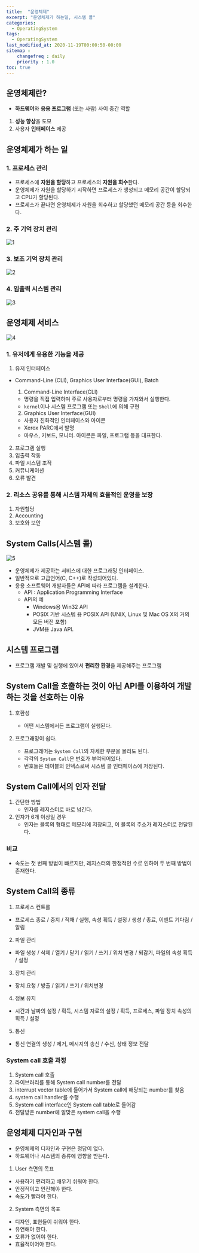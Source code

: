 ```yaml
---
title:  "운영체제"
excerpt: "운영체제가 하는일, 시스템 콜"
categories:
  - OperatingSystem
tags:
  - OperatingSystem
last_modified_at: 2020-11-19T00:00:50-00:00
sitemap :
    changefreq : daily
    priority : 1.0
toc: true
---
```


## 운영체제란?
- **하드웨어**와 **응용 프로그램** (또는 사람) 사이 중간 역할
1. **성능 향상**을 도모
2. 사용자 **인터페이스** 제공

## 운영체제가 하는 일
### 1. 프로세스 관리
- 프로세스에 **자원을 할당**하고 프로세스의 **자원을 회수**한다.
- 운영체제가 자원을 할당하기 시작하면 프로세스가 생성되고 메모리 공간이 할당되고 CPU가 할당된다.
- 프로세스가 끝나면 운영체제가 자원을 회수하고 할당했던 메모리 공간 등을 회수한다.

### 2. 주 기억 장치 관리

![1](/img/1.jpg)

### 3. 보조 기억 장치 관리

![2](/img/2.jpg)

### 4. 입출력 시스템 관리

![3](/img/3.jpg)

## 운영체제 서비스
![4](/img/4.jpg)

### 1. 유저에게 유용한 기능을 제공
1. 유저 인터페이스
  - Command-Line (CLI), Graphics User Interface(GUI), Batch
    1. Command-Line Interface(CLI)
      - 명령을 직접 입력하며 주로 사용자로부터 명령을 가져와서 실행한다.
      - `kernel`이나 시스템 프로그램 또는 `Shell`에 의해 구현

    2. Graphics User Interface(GUI)
      - 사용자 친화적인 인터페이스와 아이콘
      - Xerox PARC에서 발명
      - 마우스, 키보드, 모니터. 아이콘은 파일, 프로그램 등을 대표한다.

2. 프로그램 실행
3. 입출력 작동
4. 파일 시스템 조작
5. 커뮤니케이션
6. 오류 발견
 
### 2. 리소스 공유를 통해 시스템 자체의 효율적인 운영을 보장
1. 자원할당
2. Accounting
3. 보호와 보안
 
## System Calls(시스템 콜)
![5](/img/5.jpg)
- 운영체제가 제공하는 서비스에 대한 프로그래밍 인터페이스.
- 일반적으로 고급언어(C, C++)로 작성되어있다.
- 응용 소프트웨어 개발자들은 API에 따라 프로그램을 설계한다.
    - API : Application Programming Interface
    - API의 예
        - Windows용 Win32 API
        - POSIX 기반 시스템 용 POSIX API (UNIX, Linux 및 Mac OS X의 거의 모든 버전 포함)
        - JVM용 Java API.
 
## 시스템 프로그램
- 프로그램 개발 및 실행에 있어서 **편리한 환경**을 제공해주는 프로그램
 
## System Call을 호출하는 것이 아닌 API를 이용하여 개발하는 것을 선호하는 이유
1. 호환성
    - 어떤 시스템에서든 프로그램이 실행된다.

2. 프로그래밍이 쉽다.
    - 프로그래머는 `System Call`의 자세한 부분을 몰라도 된다.
    - 각각의 `System Call`은 번호가 부여되어있다.
    - 번호들은 테이블의 인덱스로써 시스템 콜 인터페이스에 저장된다.
 
## System Call에서의 인자 전달
1. 간단한 방법
    - 인자를 레지스터로 바로 넘긴다.
2. 인자가 6개 이상일 경우
    - 인자는 블록의 형태로 메모리에 저장되고, 이 블록의 주소가 레지스터로 전달된다.

### 비교
- 속도는 첫 번째 방법이 빠르지만, 레지스터의 한정적인 수로 인하여 두 번째 방법이 존재한다.

## System Call의 종류
1. 프로세스 컨트롤
  - 프로세스 종료 / 중지 / 적재 / 실행, 속성 획득 / 설정 / 생성 / 종료, 이벤트 기다림 / 알림
2. 파일 관리
  - 파일 생성 / 삭제 / 열기 / 닫기 / 읽기 / 쓰기 / 위치 변경 / 되감기, 파일의 속성 획득 / 설정
3. 장치 관리
  - 장치 요청 / 방출 / 읽기 / 쓰기 / 위치변경
4. 정보 유지
  - 시간과 날짜의 설정 / 획득, 시스템 자료의 설정 / 획득, 프로세스, 파일 장치 속성의 획득 / 설정
5. 통신
  - 통신 연결의 생성 / 제거, 메시지의 송신 / 수신, 상태 정보 전달

### System call 호출 과정
1. System call 호출
2. 라이브러리를 통해 System call number를 전달
3. interrupt vector table에 들어가서 System call에 해당되는 number를 찾음
4. system call handler를 수행
5. System call interface인 System call table로 들어감
6. 전달받은 number에 알맞은 system call을 수행

## 운영체제 디자인과 구현
- 운영체제의 디자인과 구현은 정답이 없다.
- 하드웨어나 시스템의 종류에 영향을 받는다.

1. User 측면의 목표
  - 사용하기 편리하고 배우기 쉬워야 한다.
  - 안정적이고 안전해야 한다.
  - 속도가 빨라야 한다.

2. System 측면의 목표
  - 디자인, 표현들이 쉬워야 한다.
  - 유연해야 한다.
  - 오류가 없어야 한다.
  - 효율적이어야 한다.